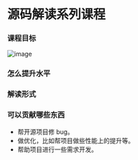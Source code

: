 # 源码解读系列课程

### 课程目标
![image](https://user-images.githubusercontent.com/5234349/135601232-d98f2576-77ec-462a-b663-10d646153a12.png)


### 怎么提升水平

### 解读形式

### 可以贡献哪些东西
* 帮开源项目修 bug。
* 做优化，比如帮项目做些性能上的提升等。
* 帮助项目进行一些需求开发。
